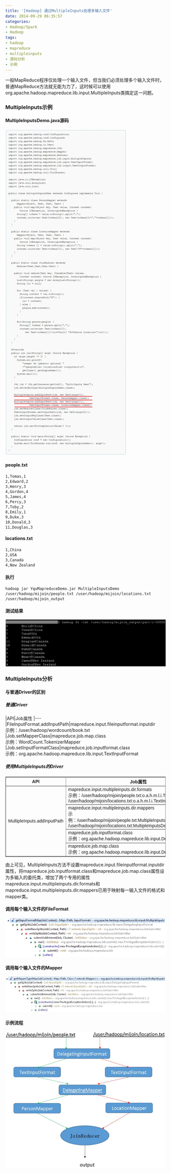 ```yaml
---
title: '[Hadoop] 通过MultipleInputs处理多输入文件'
date: 2014-09-29 06:35:57
categories: 
- Hadoop/Spark
- Hadoop
tags: 
- hadoop
- mapreduce
- multipleinputs
- 源码分析
- 示例
---
```

一般MapReduce程序仅处理一个输入文件，但当我们必须处理多个输入文件时，普通MapReduce方法就无能为力了，这时候可以使用org.apache.hadoop.mapreduce.lib.input.MultipleInputs类搞定这一问题。

### MultipleInputs示例

#### MultipleInputsDemo.java源码
![[Hadoop] 通过MultipleInputs处理多输入文件](/images/2014/9/0026uWfMzy79A4n2gx3a1.jpg)
#### people.txt
```
1,Tomas,1
2,Edward,2
3,Henry,3
4,Gordon,4
5,James,4
6,Percy,3
7,Toby,2
8,Emily,1
9,Duke,3
10,Donald,3
11,Douglas,3
```

#### locations.txt
```
1,China
2,USA
3,Canada
4,New Zealand
```

#### 执行
```
hadoop jar YquMapreduceDemo.jar MultipleInputsDemo /user/hadoop/mijoin/people.txt /user/hadoop/mijoin/locations.txt /user/hadoop/mijoin_output
```

#### 测试结果
![[Hadoop] 通过MultipleInputs处理多输入文件](/images/2014/9/0026uWfMzy79A4xWbDae8.png)
### MultipleInputs分析

#### 与普通Driver的区别

##### 普通Driver

|API|Job属性
|---
|FileInputFormat.addInputPath|mapreduce.input.fileinputformat.inputdir<br>示例：/user/hadoop/wordcount/book.txt
|Job.setMapperClass|mapreduce.job.map.class<br>示例：WordCount.TokenizerMapper
|Job.setInputFormatClass|mapreduce.job.inputformat.class<br>示例：org.apache.hadoop.mapreduce.lib.input.TextInputFormat

##### 使用MultipleInputs的Driver

<table border="1" cellpadding="4" cellspacing="0" frame="border" rules="all" summary="" style="font-family: Arial, Verdana, sans-serif; border-collapse: collapse; border-width: 1px; margin-top: 7pt;"><tbody><tr><th>API</th><th>Job属性</th></tr><tr><td rowspan="4">MultipleInputs.addInputPath</td><td>mapreduce.input.multipleinputs.dir.formats<br>示例：/user/hadoop/mijoin/people.txt:o.a.h.m.l.i.TextInputFormat,<br>/user/hadoop/mijoin/locations.txt:o.a.h.m.l.i.TextInputFormat</td></tr><tr><td>mapreduce.input.multipleinputs.dir.mappers<br>示例：/user/hadoop/mijoin/people.txt:MultipleInputsDemo.PersonMapper,<br>/user/hadoop/mijoin/locations.txt:MultipleInputsDemo.LocationMapper</td></tr><tr><td>mapreduce.job.inputformat.class<br>示例：org.apache.hadoop.mapreduce.lib.input.DelegatingInputFormat</td></tr><tr><td>mapreduce.job.map.class<br>示例：org.apache.hadoop.mapreduce.lib.input.DelegatingMapper</td></tr></tbody></table>

由上可见，MultipleInputs方法不设置mapreduce.input.fileinputformat.inputdir属性，将mapreduce.job.inputformat.class和mapreduce.job.map.class属性设为多输入的委托类，增加了两个专用的属性mapreduce.input.multipleinputs.dir.formats和mapreduce.input.multipleinputs.dir.mappers已用于映射每一输入文件的格式和mapper类。

#### 调用每个输入文件的FileFormat
![[Hadoop] 通过MultipleInputs处理多输入文件](/images/2014/9/0026uWfMzy79A5fQD4mda.png)
#### 调用每个输入文件的Mapper
![[Hadoop] 通过MultipleInputs处理多输入文件](/images/2014/9/0026uWfMzy79A5ub0EY54.jpg)
#### 示例流程
![[Hadoop] 通过MultipleInputs处理多输入文件](/images/2014/9/0026uWfMzy79Aas39X056.jpg)